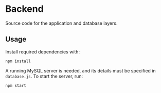 # Backend
Source code for the application and database layers.

## Usage
Install required dependencies with:
```
npm install
```
A running MySQL server is needed, and its details must be specified in `database.js`.
To start the server, run:
```
npm start
```
